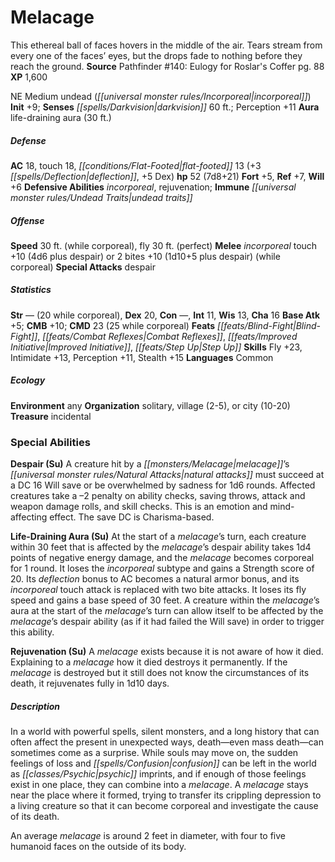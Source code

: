 ﻿---
cssclass: [monsters]
title1: Melacage
desc_short: This ethereal ball of faces hovers in the middle of the air. Tears stream
  from every one of the faces' eyes, but the drops fade to nothing before they reach
  the ground.
title2: Melacage
CR: 5
sources:
- name: "Pathfinder #140: Eulogy for Roslar's Coffer"
  page: 88
  link: https://paizo.com/products/btq01x4b
XP: 1600
alignment: NE
size: Medium
type: undead
subtypes:
- incorporeal
initiative:
  bonus: 9
senses:
  darkvision: 60
auras:
- name: life-draining aura
  radius: 30
AC:
  AC: 18
  touch: 18
  flat_footed: 13
  components:
    deflection: 3
    dex: 5
HP:
  HP: 52
  long: 7d8+21
saves:
  fort: 5
  ref: 7
  will: 6
defensive_abilities:
- incorporeal
- rejuvenation
immunities:
- undead traits
speeds:
  base: 30
  base_other: while corporeal
  fly: 30
  fly_maneuverability: perfect
attacks:
  melee:
  - - text: incorporeal touch +10 (4d6 plus despair)
      entries:
      - - damage: 4d6
        - effect: despair
      attack: incorporeal touch
      bonus:
      - 10
  - - text: 2 bites +10 (1d10+5 plus despair) (while corporeal)
      entries:
      - - damage: 1d10+5
        - effect: despair
      count: 2
      attack: bites
      bonus:
      - 10
      restriction: while corporeal
  special:
  - despair
ability_scores:
  STR: '- (20 while corporeal)'
  DEX: 20
  CON:
  INT: 11
  WIS: 13
  CHA: 16
BAB: 5
CMB: 10
CMD: 23
CMD_other: 25 while corporeal
feats:
- name: Blind-Fight
- name: Combat Reflexes
- name: Improved Initiative
- name: Step Up
skills:
  Fly: 23
  Intimidate: 13
  Perception: 11
  Stealth: 15
languages:
- Common
ecology:
  environment: any
  organization: solitary, village (2-5), or city (10-20)
  treasure_type: incidental
special_abilities:
  Despair (Su): A creature hit by a melacage's natural attacks must succeed at a DC
    16 Will save or be overwhelmed by sadness for 1d6 rounds. Affected creatures take
    a -2 penalty on ability checks, saving throws, attack and weapon damage rolls,
    and skill checks. This is an emotion and mind-affecting effect. The save DC is
    Charisma-based.
  Life-Draining Aura (Su): At the start of a melacage's turn, each creature within
    30 feet that is affected by the melacage's despair ability takes 1d4 points of
    negative energy damage, and the melacage becomes corporeal for 1 round. It loses
    the incorporeal subtype and gains a Strength score of 20. Its deflection bonus
    to AC becomes a natural armor bonus, and its incorporeal touch attack is replaced
    with two bite attacks. It loses its fly speed and gains a base speed of 30 feet.
    A creature within the melacage's aura at the start of the melacage's turn can
    allow itself to be affected by the melacage's despair ability (as if it had failed
    the Will save) in order to trigger this ability.
  Rejuvenation (Su): A melacage exists because it is not aware of how it died. Explaining
    to a melacage how it died destroys it permanently. If the melacage is destroyed
    but it still does not know the circumstances of its death, it rejuvenates fully
    in 1d10 days.
desc_long: |-
  In a world with powerful spells, silent monsters, and a long history that can often affect the present in unexpected ways, death-even mass death-can sometimes come as a surprise. While souls may move on, the sudden feelings of loss and confusion can be left in the world as psychic imprints, and if enough of those feelings exist in one place, they can combine into a melacage. A melacage stays near the place where it formed, trying to transfer its crippling depression to a living creature so that it can become corporeal and investigate the cause of its death.

   An average melacage is around 2 feet in diameter, with four to five humanoid faces on the outside of its body.

---

# Melacage
This ethereal ball of faces hovers in the middle of the air. Tears stream from every one of the faces’ eyes, but the drops fade to nothing before they reach the ground.
**Source** Pathfinder #140: Eulogy for Roslar's Coffer pg. 88
**XP** 1,600

NE Medium undead (_[[universal monster rules/Incorporeal|incorporeal]]_)
**Init** +9; **Senses** _[[spells/Darkvision|darkvision]]_ 60 ft.; Perception +11
**Aura** life-draining aura (30 ft.)

##### Defense

**AC** 18, touch 18, _[[conditions/Flat-Footed|flat-footed]]_ 13 (+3 _[[spells/Deflection|deflection]]_, +5 Dex)
**hp** 52 (7d8+21)
**Fort** +5, **Ref** +7, **Will** +6
**Defensive Abilities** _incorporeal_, rejuvenation; **Immune** _[[universal monster rules/Undead Traits|undead traits]]_

##### Offense
**Speed** 30 ft. (while corporeal), fly 30 ft. (perfect)
**Melee** _incorporeal_ touch +10 (4d6 plus despair) or 2 bites +10 (1d10+5 plus despair) (while corporeal)
**Special Attacks** despair

##### Statistics
**Str** — (20 while corporeal), **Dex** 20, **Con** —, **Int** 11, **Wis** 13, **Cha** 16
**Base Atk** +5; **CMB** +10; **CMD** 23 (25 while corporeal)
**Feats** _[[feats/Blind-Fight|Blind-Fight]]_, _[[feats/Combat Reflexes|Combat Reflexes]]_, _[[feats/Improved Initiative|Improved Initiative]]_, _[[feats/Step Up|Step Up]]_
**Skills** Fly +23, Intimidate +13, Perception +11, Stealth +15
**Languages** Common

##### Ecology

**Environment** any
**Organization** solitary, village (2-5), or city (10-20)
**Treasure** incidental

### Special Abilities

**Despair (Su)** A creature hit by a _[[monsters/Melacage|melacage]]_’s _[[universal monster rules/Natural Attacks|natural attacks]]_ must succeed at a DC 16 Will save or be overwhelmed by sadness for 1d6 rounds. Affected creatures take a –2 penalty on ability checks, saving throws, attack and weapon damage rolls, and skill checks. This is an emotion and mind-affecting effect. The save DC is Charisma-based.

**Life-Draining Aura (Su)** At the start of a _melacage_’s turn, each creature within 30 feet that is affected by the _melacage_’s despair ability takes 1d4 points of negative energy damage, and the _melacage_ becomes corporeal for 1 round. It loses the _incorporeal_ subtype and gains a Strength score of 20. Its _deflection_ bonus to AC becomes a natural armor bonus, and its _incorporeal_ touch attack is replaced with two bite attacks. It loses its fly speed and gains a base speed of 30 feet. A creature within the _melacage_’s aura at the start of the _melacage_’s turn can allow itself to be affected by the _melacage_’s despair ability (as if it had failed the Will save) in order to trigger this ability.

**Rejuvenation (Su)** A _melacage_ exists because it is not aware of how it died. Explaining to a _melacage_ how it died destroys it permanently. If the _melacage_ is destroyed but it still does not know the circumstances of its death, it rejuvenates fully in 1d10 days.

##### Description

In a world with powerful spells, silent monsters, and a long history that can often affect the present in unexpected ways, death—even mass death—can sometimes come as a surprise. While souls may move on, the sudden feelings of loss and _[[spells/Confusion|confusion]]_ can be left in the world as _[[classes/Psychic|psychic]]_ imprints, and if enough of those feelings exist in one place, they can combine into a _melacage_. A _melacage_ stays near the place where it formed, trying to transfer its crippling depression to a living creature so that it can become corporeal and investigate the cause of its death.

An average _melacage_ is around 2 feet in diameter, with four to five humanoid faces on the outside of its body.
